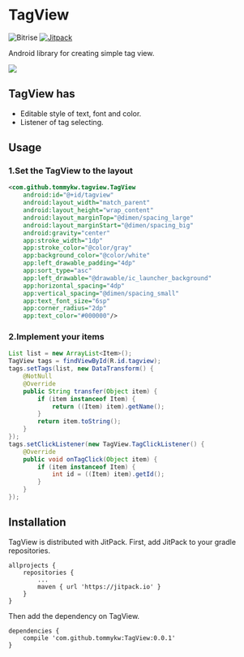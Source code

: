 # TagView
![Bitrise](https://www.bitrise.io/app/17ab805de3d8867f/status.svg?token=z-q3QcMv6DCePToEScbQpA&branch=master)
[![Jitpack](https://jitpack.io/v/tommykw/TagView.svg)](https://jitpack.io/#tommykw/TagView)

Android library for creating simple tag view.

<img src=https://raw.githubusercontent.com/tommykw/TagView/master/capture/tag.png>

## TagView has
- Editable style of text, font and color.
- Listener of tag selecting.

## Usage
### 1.Set the TagView to the layout
```xml
<com.github.tommykw.tagview.TagView
    android:id="@+id/tagview"
    android:layout_width="match_parent"
    android:layout_height="wrap_content"
    android:layout_marginTop="@dimen/spacing_large"
    android:layout_marginStart="@dimen/spacing_big"
    android:gravity="center"
    app:stroke_width="1dp"
    app:stroke_color="@color/gray"
    app:background_color="@color/white"
    app:left_drawable_padding="4dp"
    app:sort_type="asc"
    app:left_drawable="@drawable/ic_launcher_background"
    app:horizontal_spacing="4dp"
    app:vertical_spacing="@dimen/spacing_small"
    app:text_font_size="6sp"
    app:corner_radius="2dp"
    app:text_color="#000000"/>
```
### 2.Implement your items
```java
List list = new ArrayList<Item>();
TagView tags = findViewById(R.id.tagview);
tags.setTags(list, new DataTransform() {
    @NotNull
    @Override
    public String transfer(Object item) {
        if (item instanceof Item) {
            return ((Item) item).getName();
        }
        return item.toString();
    }
});
tags.setClickListener(new TagView.TagClickListener() {
    @Override
    public void onTagClick(Object item) {
        if (item instanceof Item) {
            int id = ((Item) item).getId();
        }
    }
});
```

## Installation
TagView is distributed with JitPack.
First, add JitPack to your gradle repositories.

```
allprojects {
    repositories {
        ...
        maven { url 'https://jitpack.io' }
    }
}
```
Then add the dependency on TagView.
```
dependencies {
    compile 'com.github.tommykw:TagView:0.0.1'
}
```
